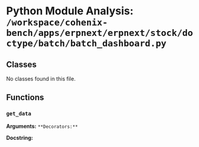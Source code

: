 # Python Module Analysis: `/workspace/cohenix-bench/apps/erpnext/erpnext/stock/doctype/batch/batch_dashboard.py`

## Classes

No classes found in this file.


## Functions

### `get_data`
**Arguments:** ``
**Decorators:** ``

**Docstring:**
```

```

